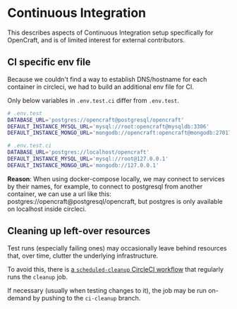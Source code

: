 # Continuous Integration

This describes aspects of Continuous Integration setup specifically for OpenCraft,
and is of limited interest for external contributors.

## CI specific env file

Because we couldn't find a way to establish DNS/hostname for each container in
circleci, we had to build an additional env file for CI.

Only below variables in `.env.test.ci` differ from `.env.test`.

```sh
# .env.test
DATABASE_URL='postgres://opencraft@postgresql/opencraft'
DEFAULT_INSTANCE_MYSQL_URL='mysql://root:opencraft@mysqldb:3306'
DEFAULT_INSTANCE_MONGO_URL='mongodb://opencraft:opencraft@mongodb:27017'
```

```sh
# .env.test.ci
DATABASE_URL='postgres://localhost/opencraft'
DEFAULT_INSTANCE_MYSQL_URL='mysql://root@127.0.0.1'
DEFAULT_INSTANCE_MONGO_URL='mongodb://127.0.0.1'
```

**Reason**: When using docker-compose locally, we may connect to services by
their names, for example, to connect to postgresql from another container, we
can use a url like this: postgres://opencraft@postgresql/opencraft, but postgres
is only available on localhost inside circleci.

## Cleaning up left-over resources

Test runs (especially failing ones) may occasionally leave behind resources that,
over time, clutter the underlying infrastructure.

To avoid this, there is [a `scheduled-cleanup` CircleCI workflow](https://github.com/open-craft/opencraft/blob/master/circle.yml)
that regularly runs the `cleanup` job.

If necessary (usually when testing changes to it), the job may be run on-demand
by pushing to the `ci-cleanup` branch.
